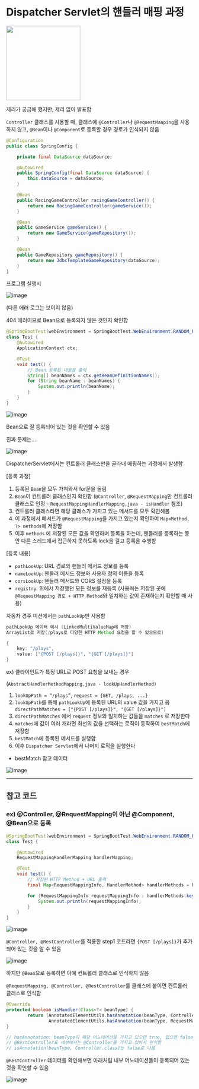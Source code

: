 # Dispatcher Servlet의 핸들러 매핑 과정

<img src="https://user-images.githubusercontent.com/79046106/236368581-e7e69543-539e-4488-aaf9-a4ddb635a5d4.png"  width="200" height="200" text-align="center"/>

제리가 궁금해 했지만, 제리 없이 발표함

`Controller` 클래스를 사용할 때, 클래스에 `@Controller`나 `@RequestMaaping`을 사용하지 않고, `@Bean`이나 `@Component`로 등록할 경우 경로가 인식되지 않음

```java
@Configuration
public class SpringConfig {

    private final DataSource dataSource;

    @Autowired
    public SpringConfig(final DataSource dataSource) {
        this.dataSource = dataSource;
    }

    @Bean
    public RacingGameController racingGameController() {
        return new RacingGameController(gameService());
    }

    @Bean
    public GameService gameService() {
        return new GameService(gameRepository());
    }

    @Bean
    public GameRepository gameRepository() {
        return new JdbcTemplateGameRepository(dataSource);
    }
}
```

프로그램 실행시

![image](https://user-images.githubusercontent.com/79046106/236368953-80579aa9-7f47-4c39-be4d-8e1ba937122a.png)

(다른 에러 로그는 보이지 않음)

404 에러이므로 Bean으로 등록되지 않은 것인지 확인함

```java
@SpringBootTest(webEnvironment = SpringBootTest.WebEnvironment.RANDOM_PORT)
class Test {
    @Autowired
    ApplicationContext ctx;

    @Test
    void test() {
        // Bean 등록된 내용을 출력
        String[] beanNames = ctx.getBeanDefinitionNames();
        for (String beanName : beanNames) {
            System.out.println(beanName);
        }
    }
} 
```

![image](https://user-images.githubusercontent.com/79046106/236369056-36baac39-d479-4567-aa06-cf5b907cbb67.png)

Bean으로 잘 등록되어 있는 것을 확인할 수 있음

진짜 문제는…

![image](https://user-images.githubusercontent.com/79046106/236369114-e526b6dc-b877-4a81-925e-4f1a9c0a593f.png)

DispatcherServlet에서는 컨트롤러 클래스만을 골라내 매핑하는 과정에서 발생함

[등록 과정]

1. 등록된 `Bean`을 모두 가져와서 for문을 돌림
2. `Bean`이 컨트롤러 클래스인지 확인함
(`@Controller`, `@RequestMapping`만 컨트롤러 클래스로 인정 - `RequestMappingHandlerMapping.java - isHandler` 참조)
3. 컨트롤러 클래스라면 해당 클래스가 가지고 있는 메서드를 모두 확인해봄
4. 이 과정에서 메서드가 `@RequestMapping`을 가지고 있는지 확인하여 `Map<Method, ?> methods`에 저장함
5. 이후 `methods` 에 저장된 모든 값을 확인하며 등록을 하는데, 핸들러를 등록하는 동안 다른 스레드에서 접근하지 못하도록 lock을 걸고 등록을 수행함

[등록 내용]

- `pathLookUp`: URL 경로와 핸들러 메서드 정보를 등록
- `nameLookUp`: 핸들러 메서드 정보와 사용자 정의 이름을 등록
- `corsLookUp`: 핸들러 메서드와 CORS 설정을 등록
- `registry`: 위에서 저장했던 모든 정보를 재등록
(사용처는 저장된 곳에 `@RequestMapping 경로 + HTTP Method`와 일치하는 값이 존재하는지 확인할 때 사용)

자동차 경주 미션에서는 `pathLookUp`만 사용함

```java
pathLookUp 데이터 예시 (LinkedMultiValueMap에 저장)
ArrayList로 저장(/plays로 다양한 HTTP Method 요청을 할 수 있으므로)

{
	key: "/plays",
	value: ["{POST [/plays]}", "{GET [/plays]}"]
}
```

ex) 클라이언트가 특정 URL로 POST 요청을 보내는 경우

(`AbstractHandlerMethodMapping.java - lookUpHandlerMethod)`

1. `lookUpPath = “/plays”`, `request = {GET, /plays, ...}`
2. `lookUpPath`를 통해 `pathLookUp`에 등록된 URL의 value 값을 가지고 옴 
`directPathMatches = ["{POST [/plays]}", "{GET [/plays]}"]`
3. `directPathMatches` 에서 `request` 정보와 일치하는 값들을 `matches` 로 저장한다 
4. `matches`에 값이 여러 개라면 최선의 값을 선택하는 로직이 동작하여 `bestMatch`에 저장함
5. `bestMatch`에 등록된 메서드를 실행함
6. 이후 `Dispatcher Servlet`에서 나머지 로직을 실행한다

- bestMatch 참고 데이터

![image](https://user-images.githubusercontent.com/79046106/236369157-2ce4cf66-6b07-4500-8875-e64b8b12b76b.png)

---

## 참고 코드

### ex) @Controller, @RequestMapping이 아닌 @Component, @Bean으로 등록

```java
@SpringBootTest(webEnvironment = SpringBootTest.WebEnvironment.RANDOM_PORT)
class Test {

    @Autowired
    RequestMappingHandlerMapping handlerMapping;

    @Test
    void test() {
        // 저장된 HTTP Method + URL 출력
        final Map<RequestMappingInfo, HandlerMethod> handlerMethods = handlerMapping.getHandlerMethods();

        for (RequestMappingInfo requestMappingInfo : handlerMethods.keySet()) {
            System.out.println(requestMappingInfo);
        }
    }
} 
```

![image](https://user-images.githubusercontent.com/79046106/236369226-29f36b79-fb31-4771-94ac-0b159a45036c.png)

`@Controller, @RestController`를 적용한 step1 코드라면 `{POST [/plays]}`가 추가되어 있는 것을 알 수 있음

![image](https://user-images.githubusercontent.com/79046106/236369268-bf741b6d-9569-4ecb-8adc-0b6617771b0f.png)

하지만 `@Bean`으로 등록하면 아예 컨트롤러 클래스로 인식하지 않음

`@RequestMapping, @Controller, @RestController`를 클래스에 붙이면 컨트롤러 클래스로 인식함

```java
@Override
protected boolean isHandler(Class<?> beanType) {
        return (AnnotatedElementUtils.hasAnnotation(beanType, Controller.class) ||
                AnnotatedElementUtils.hasAnnotation(beanType, RequestMapping.class));
}

// hasAnnotation: beanType이 해당 어노테이션을 가지고 있으면 true, 없으면 false를 반환
// @RestController도 내부에서는 @Controller를 가지고 있어서 인식함
// isAnnotation(beanType, Controller.class)는 false로 나옴
```

`@RestController` 데이터를 확인해보면 아래처럼 내부 어노테이션들이 등록되어 있는 것을 확인할 수 있음

![image](https://user-images.githubusercontent.com/79046106/236369298-e81e1427-947a-4e62-a155-e6b89133e3c2.png)
